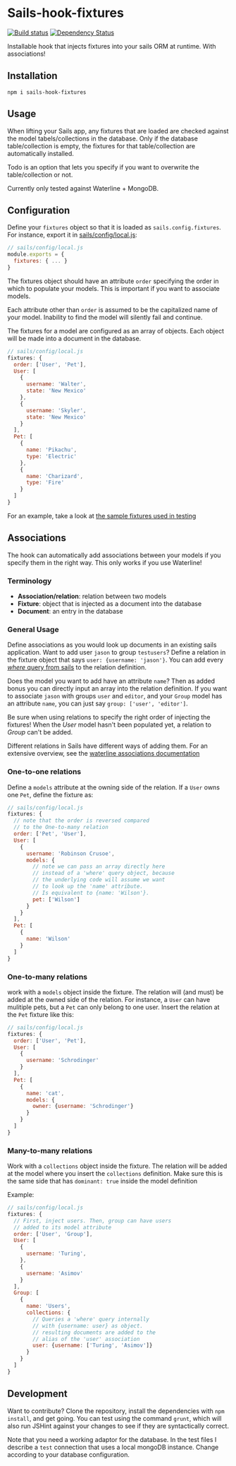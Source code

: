 # Sails-hook-fixtures
[![Build status][travis-image]][travis-url]
[![Dependency Status][daviddm-image]][daviddm-url]

Installable hook that injects fixtures into your sails ORM at runtime. With associations!

## Installation
`npm i sails-hook-fixtures`

## Usage
When lifting your Sails app, any fixtures that are loaded are checked against the model tabels/collections in the database. Only if the database table/collection is empty, the fixtures for that table/collection are automatically installed.

Todo is an option that lets you specify if you want to overwrite the table/collection or not.

Currently only tested against Waterline + MongoDB.

## Configuration
Define your `fixtures` object so that it is loaded as `sails.config.fixtures`. For instance, export it in [sails/config/local.js](http://sailsjs.org/#!/documentation/anatomy/myApp/config/local.js.html):

```javascript
// sails/config/local.js
module.exports = {
  fixtures: { ... }
}
```

The fixtures object should have an attribute `order` specifying the order in which to populate your models. This is important if you want to associate models.

Each attribute other than `order` is assumed to be the capitalized name of your model. Inability to find the model will silently fail and continue.

The fixtures for a model are configured as an array of objects. Each object will be made into a document in the database.

```javascript
// sails/config/local.js
fixtures: {
  order: ['User', 'Pet'],
  User: [
    {
      username: 'Walter',
      state: 'New Mexico'
    },
    {
      username: 'Skyler',
      state: 'New Mexico'
    }
  ],
  Pet: [
    {
      name: 'Pikachu',
      type: 'Electric'
    },
    {
      name: 'Charizard',
      type: 'Fire'
    }
  ]
}
```

For an example, take a look at [the sample fixtures used in testing](https://github.com/arryon/sails-hook-fixtures/blob/master/test/helpers/fixtures.js)

## Associations
The hook can automatically add associations between your models if you specify them in the right way. This only works if you use Waterline!

### Terminology
* **Association/relation**: relation between two models
* **Fixture**: object that is injected as a document into the database
* **Document**: an entry in the database

### General Usage
Define associations as you would look up documents in an existing sails application. Want to add user `jason` to group `testusers`? Define a relation in the fixture object that says `user: {username: 'jason'}`. You can add every [*where* query from sails](http://sailsjs.org/#!/documentation/concepts/ORM/Querylanguage.html) to the relation definition.

Does the model you want to add have an attribute `name`? Then as added bonus you can directly input an array into the relation definition. If you want to associate `jason` with groups `user` and `editor`, and your `Group` model has an attribute `name`, you can just say `group: ['user', 'editor']`.

Be sure when using relations to specify the right order of injecting the fixtures! When the *User* model hasn't been populated yet, a relation to *Group* can't be added.

Different relations in Sails have different ways of adding them. For an extensive overview, see the [waterline associations documentation](https://github.com/balderdashy/waterline-docs/blob/master/associations.md)

### One-to-one relations
Define a `models` attribute at the owning side of the relation. If a `User` owns one `Pet`, define the fixture as:

```javascript
// sails/config/local.js
fixtures: {
  // note that the order is reversed compared
  // to the One-to-many relation
  order: ['Pet', 'User'],
  User: [
    {
      username: 'Robinson Crusoe',
      models: {
        // note we can pass an array directly here
        // instead of a 'where' query object, because
        // the underlying code will assume we want
        // to look up the 'name' attribute.
        // Is equivalent to {name: 'Wilson'}.
        pet: ['Wilson']
      }
    }
  ],
  Pet: [
    {
      name: 'Wilson'
    }
  ]
}
```

### One-to-many relations
work with a `models` object inside the fixture. The relation will (and must) be added at the owned side of the relation. For instance, a `User` can have mulitiple pets, but a `Pet` can only belong to one user. Insert the relation at the `Pet` fixture like this:

```javascript
// sails/config/local.js
fixtures: {
  order: ['User', 'Pet'],
  User: [
    {
      username: 'Schrodinger'
    }
  ],
  Pet: [
    {
      name: 'cat',
      models: {
        owner: {username: 'Schrodinger'}
      }
    }
  ]
}
```

### Many-to-many relations
Work with a `collections` object inside the fixture. The relation will be added at the model where you insert the `collections` definition. Make sure this is the same side that has `dominant: true` inside the model definition

Example:
```javascript
// sails/config/local.js
fixtures: {
  // First, inject users. Then, group can have users
  // added to its model attribute
  order: ['User', 'Group'],
  User: [
    {
      username: 'Turing',
    },
    {
      username: 'Asimov'
    }
  ],
  Group: [
    {
      name: 'Users',
      collections: {
        // Queries a 'where' query internally
        // with {username: user} as object.
        // resulting documents are added to the
        // alias of the 'user' association
        user: {username: ['Turing', 'Asimov']}
      }
    }
  ]
}
```

## Development
Want to contribute? Clone the repository, install the dependencies with `npm install`, and get going. You can test using the command `grunt`, which will also run JSHint against your changes to see if they are syntactically correct.

Note that you need a working adaptor for the database. In the test files I describe a `test` connection that uses a local mongoDB instance. Change according to your database configuration.

[travis-image]: https://travis-ci.org/arryon/sails-hook-fixtures.svg?branch=master
[travis-url]: https://travis-ci.org/arryon/sails-hook-fixtures
[daviddm-image]: https://david-dm.org/arryon/sails-hook-fixtures.svg
[daviddm-url]: https://david-dm.org/arryon/sails-hook-fixtures
